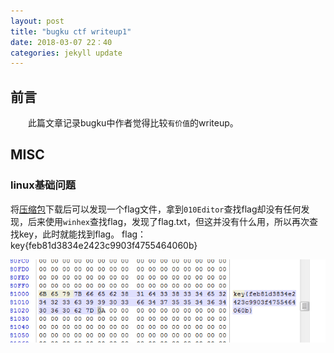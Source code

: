 ```yaml
---
layout: post
title: "bugku ctf writeup1"
date: 2018-03-07 22：40
categories: jekyll update
---
```


## 前言
&emsp;&emsp;此篇文章记录bugku中作者觉得比较`有价值`的writeup。

## MISC
### linux基础问题
将<a href="http://120.24.86.145:8002/misc/1.tar.gz">压缩包</a>下载后可以发现一个flag文件，拿到`010Editor`查找flag却没有任何发现，后来使用`winhex`查找flag，发现了flag.txt，但这并没有什么用，所以再次查找key，此时就能找到flag。
flag：key{feb81d3834e2423c9903f4755464060b}
<div align="center">
    <img src="/images/posts/bugku/1.png" >  
</div>



